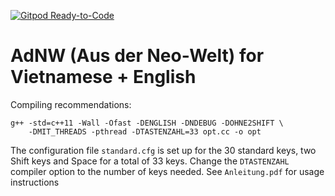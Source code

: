 [![Gitpod Ready-to-Code](https://img.shields.io/badge/Gitpod-Ready--to--Code-blue?logo=gitpod)](https://gitpod.io/#https://github.com/Desdaemon/vn_keyboard_opt) 

# AdNW (Aus der Neo-Welt) for Vietnamese + English

Compiling recommendations:
```
g++ -std=c++11 -Wall -Ofast -DENGLISH -DNDEBUG -DOHNE2SHIFT \
    -DMIT_THREADS -pthread -DTASTENZAHL=33 opt.cc -o opt
```
The configuration file `standard.cfg` is set up for the 30 standard keys, two Shift keys and Space for a total of 33 keys.
Change the `DTASTENZAHL` compiler option to the number of keys needed.
See `Anleitung.pdf` for usage instructions
